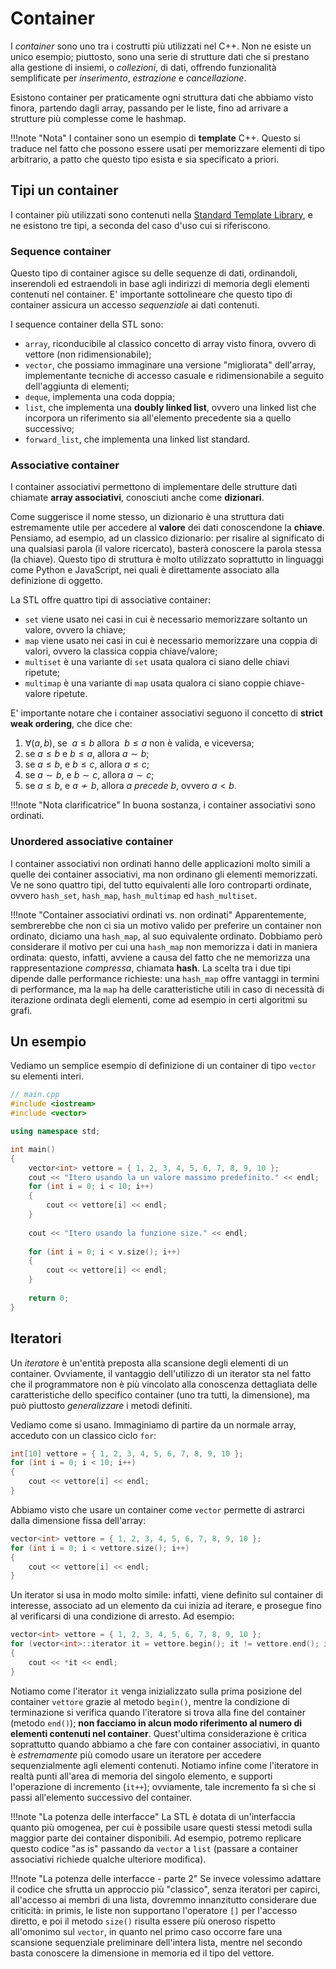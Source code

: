 # Container

I *container* sono uno tra i costrutti più utilizzati nel C++. Non ne esiste un unico esempio; piuttosto, sono una serie di strutture dati che si prestano alla gestione di insiemi, o *collezioni*, di dati, offrendo funzionalità semplificate per *inserimento*, *estrazione* e *cancellazione*.

Esistono container per praticamente ogni struttura dati che abbiamo visto finora, partendo dagli array, passando per le liste, fino ad arrivare a strutture più complesse come le hashmap.

!!!note "Nota"
	I container sono un esempio di **template** C++. Questo si traduce nel fatto che possono essere usati per memorizzare elementi di tipo arbitrario, a patto che questo tipo esista e sia specificato a priori.

## Tipi un container

I container più utilizzati sono contenuti nella [Standard Template Library](https://en.wikipedia.org/wiki/Standard_Template_Library), e ne esistono tre tipi, a seconda del caso d'uso cui si riferiscono.

### Sequence container

Questo tipo di container agisce su delle sequenze di dati, ordinandoli, inserendoli ed estraendoli in base agli indirizzi di memoria degli elementi contenuti nel container. E' importante sottolineare che questo tipo di container assicura un accesso *sequenziale* ai dati contenuti.

I sequence container della STL sono:

* `array`, riconducibile al classico concetto di array visto finora, ovvero di vettore (non ridimensionabile);
* `vector`, che possiamo immaginare una versione "migliorata" dell'array, implementante tecniche di accesso casuale e ridimensionabile a seguito dell'aggiunta di elementi;
* `deque`, implementa una coda doppia;
* `list`, che implementa una **doubly linked list**, ovvero una linked list che incorpora un riferimento sia all'elemento precedente sia a quello successivo;
* `forward_list`, che implementa una linked list standard.

### Associative container

I container associativi permettono di implementare delle strutture dati chiamate **array associativi**, conosciuti anche come **dizionari**.

Come suggerisce il nome stesso, un dizionario è una struttura dati estremamente utile per accedere al **valore** dei dati conoscendone la **chiave**. Pensiamo, ad esempio, ad un classico dizionario: per risalire al significato di una qualsiasi parola (il valore ricercato), basterà conoscere la parola stessa (la chiave). Questo tipo di struttura è molto utilizzato soprattutto in linguaggi come Python e JavaScript, nei quali è direttamente associato alla definizione di oggetto.

La STL offre quattro tipi di associative container:

* `set` viene usato nei casi in cui è necessario memorizzare soltanto un valore, ovvero la chiave;
* `map` viene usato nei casi in cui è necessario memorizzare una coppia di valori, ovvero la classica coppia chiave/valore;
* `multiset` è una variante di `set` usata qualora ci siano delle chiavi ripetute;
* `multimap` è una variante di `map` usata qualora ci siano coppie chiave-valore ripetute.

E' importante notare che i container associativi seguono il concetto di **strict weak ordering**, che dice che:

1. $\forall(a, b)$, se $\ a \leq b$ allora $\ b \leq a$ non è valida, e viceversa;
2. se $a \leq b$ e $b \leq a$, allora $a \sim b$;
3. se $a \leq b$, e $b \leq c$, allora $a \leq c$;
4. se $a \sim b$, e $b \sim c$, allora $a \sim c$;
5. se $a \leq b$, e $a \not\sim b$, allora $a$ *precede* $b$, ovvero $a < b$.

!!!note "Nota clarificatrice"
	In buona sostanza, i container associativi sono ordinati.

### Unordered associative container

I container associativi non ordinati hanno delle applicazioni molto simili a quelle dei container associativi, ma non ordinano gli elementi memorizzati. Ve ne sono quattro tipi, del tutto equivalenti alle loro controparti ordinate, ovvero `hash_set`, `hash_map`, `hash_multimap` ed `hash_multiset`.

!!!note "Container associativi ordinati vs. non ordinati"
	Apparentemente, sembrerebbe che non ci sia un motivo valido per preferire un container non ordinato, diciamo una `hash_map`, al suo equivalente ordinato. Dobbiamo però considerare il motivo per cui una `hash_map` non memorizza i dati in maniera ordinata: questo, infatti, avviene a causa del fatto che ne memorizza una rappresentazione *compressa*, chiamata **hash**. La scelta tra i due tipi dipende dalle performance richieste: una `hash_map` offre vantaggi in termini di performance, ma la `map` ha delle caratteristiche utili in caso di necessità di iterazione ordinata degli elementi, come ad esempio in certi algoritmi su grafi.

## Un esempio

Vediamo un semplice esempio di definizione di un container di tipo `vector` su elementi interi.

```cpp
// main.cpp
#include <iostream>
#include <vector>

using namespace std;

int main()
{
	vector<int> vettore = { 1, 2, 3, 4, 5, 6, 7, 8, 9, 10 };
	cout << "Itero usando la un valore massimo predefinito." << endl;
	for (int i = 0; i < 10; i++)
	{
		cout << vettore[i] << endl;
	}
	
	cout << "Itero usando la funzione size." << endl;
	
	for (int i = 0; i < v.size(); i++)
	{
		cout << vettore[i] << endl;
	}
	
	return 0;
}
```

## Iteratori

Un *iteratore* è un'entità preposta alla scansione degli elementi di un container. Ovviamente, il vantaggio dell'utilizzo di un iterator sta nel fatto che il programmatore non è più vincolato alla conoscenza dettagliata delle caratteristiche dello specifico container (uno tra tutti, la dimensione), ma può piuttosto *generalizzare* i metodi definiti.

Vediamo come si usano. Immaginiamo di partire da un normale array, acceduto con un classico ciclo `for`:

```cpp
int[10] vettore = { 1, 2, 3, 4, 5, 6, 7, 8, 9, 10 };
for (int i = 0; i < 10; i++)
{
	cout << vettore[i] << endl;
}
```

Abbiamo visto che usare un container come `vector` permette di astrarci dalla dimensione fissa dell'array:

```cpp
vector<int> vettore = { 1, 2, 3, 4, 5, 6, 7, 8, 9, 10 };
for (int i = 0; i < vettore.size(); i++)
{
	cout << vettore[i] << endl;
}
```

Un iterator si usa in modo molto simile: infatti, viene definito sul container di interesse, associato ad un elemento da cui inizia ad iterare, e prosegue fino al verificarsi di una condizione di arresto. Ad esempio:

```cpp
vector<int> vettore = { 1, 2, 3, 4, 5, 6, 7, 8, 9, 10 };
for (vector<int>::iterator it = vettore.begin(); it != vettore.end(); it++)
{
	cout << *it << endl;
}
```

Notiamo come l'iterator `it` venga inizializzato sulla prima posizione del container `vettore` grazie al metodo `begin()`, mentre la condizione di terminazione si verifica quando l'iteratore si trova alla fine del container (metodo `end()`); **non facciamo in alcun modo riferimento al numero di elementi contenuti nel container**. Quest'ultima considerazione è critica soprattutto quando abbiamo a che fare con container associativi, in quanto è *estremamente* più comodo usare un iteratore per accedere sequenzialmente agli elementi contenuti. Notiamo infine come l'iteratore in realtà punti all'area di memoria del singolo elemento, e supporti l'operazione di incremento (`it++`); ovviamente, tale incremento fa sì che si passi all'elemento successivo del container.

!!!note "La potenza delle interfacce"
	La STL è dotata di un'interfaccia quanto più omogenea, per cui è possibile usare questi stessi metodi sulla maggior parte dei container disponibili. Ad esempio, potremo replicare questo codice "as is" passando da `vector` a `list` (passare a container associativi richiede qualche ulteriore modifica).

!!!note "La potenza delle interfacce - parte 2"
	Se invece volessimo adattare il codice che sfrutta un approccio più "classico", senza iteratori per capirci, all'accesso ai membri di una lista, dovremmo innanzitutto considerare due criticità: in primis, le liste non supportano l'operatore `[]` per l'accesso diretto, e poi il metodo `size()` risulta essere più oneroso rispetto all'omonimo sul `vector`, in quanto nel primo caso occorre fare una scansione sequenziale preliminare dell'intera lista, mentre nel secondo basta conoscere la dimensione in memoria ed il tipo del vettore.
